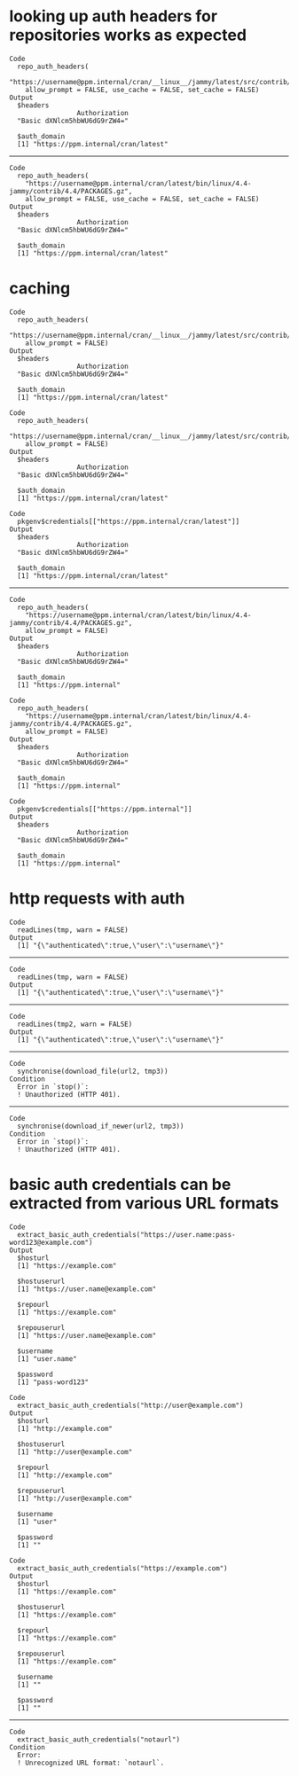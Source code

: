 # looking up auth headers for repositories works as expected

    Code
      repo_auth_headers(
        "https://username@ppm.internal/cran/__linux__/jammy/latest/src/contrib/PACKAGES.gz",
        allow_prompt = FALSE, use_cache = FALSE, set_cache = FALSE)
    Output
      $headers
                     Authorization 
      "Basic dXNlcm5hbWU6dG9rZW4=" 
      
      $auth_domain
      [1] "https://ppm.internal/cran/latest"
      

---

    Code
      repo_auth_headers(
        "https://username@ppm.internal/cran/latest/bin/linux/4.4-jammy/contrib/4.4/PACKAGES.gz",
        allow_prompt = FALSE, use_cache = FALSE, set_cache = FALSE)
    Output
      $headers
                     Authorization 
      "Basic dXNlcm5hbWU6dG9rZW4=" 
      
      $auth_domain
      [1] "https://ppm.internal/cran/latest"
      

# caching

    Code
      repo_auth_headers(
        "https://username@ppm.internal/cran/__linux__/jammy/latest/src/contrib/PACKAGES.gz",
        allow_prompt = FALSE)
    Output
      $headers
                     Authorization 
      "Basic dXNlcm5hbWU6dG9rZW4=" 
      
      $auth_domain
      [1] "https://ppm.internal/cran/latest"
      
    Code
      repo_auth_headers(
        "https://username@ppm.internal/cran/__linux__/jammy/latest/src/contrib/PACKAGES.gz",
        allow_prompt = FALSE)
    Output
      $headers
                     Authorization 
      "Basic dXNlcm5hbWU6dG9rZW4=" 
      
      $auth_domain
      [1] "https://ppm.internal/cran/latest"
      
    Code
      pkgenv$credentials[["https://ppm.internal/cran/latest"]]
    Output
      $headers
                     Authorization 
      "Basic dXNlcm5hbWU6dG9rZW4=" 
      
      $auth_domain
      [1] "https://ppm.internal/cran/latest"
      

---

    Code
      repo_auth_headers(
        "https://username@ppm.internal/cran/latest/bin/linux/4.4-jammy/contrib/4.4/PACKAGES.gz",
        allow_prompt = FALSE)
    Output
      $headers
                     Authorization 
      "Basic dXNlcm5hbWU6dG9rZW4=" 
      
      $auth_domain
      [1] "https://ppm.internal"
      
    Code
      repo_auth_headers(
        "https://username@ppm.internal/cran/latest/bin/linux/4.4-jammy/contrib/4.4/PACKAGES.gz",
        allow_prompt = FALSE)
    Output
      $headers
                     Authorization 
      "Basic dXNlcm5hbWU6dG9rZW4=" 
      
      $auth_domain
      [1] "https://ppm.internal"
      
    Code
      pkgenv$credentials[["https://ppm.internal"]]
    Output
      $headers
                     Authorization 
      "Basic dXNlcm5hbWU6dG9rZW4=" 
      
      $auth_domain
      [1] "https://ppm.internal"
      

# http requests with auth

    Code
      readLines(tmp, warn = FALSE)
    Output
      [1] "{\"authenticated\":true,\"user\":\"username\"}"

---

    Code
      readLines(tmp, warn = FALSE)
    Output
      [1] "{\"authenticated\":true,\"user\":\"username\"}"

---

    Code
      readLines(tmp2, warn = FALSE)
    Output
      [1] "{\"authenticated\":true,\"user\":\"username\"}"

---

    Code
      synchronise(download_file(url2, tmp3))
    Condition
      Error in `stop()`:
      ! Unauthorized (HTTP 401).

---

    Code
      synchronise(download_if_newer(url2, tmp3))
    Condition
      Error in `stop()`:
      ! Unauthorized (HTTP 401).

# basic auth credentials can be extracted from various URL formats

    Code
      extract_basic_auth_credentials("https://user.name:pass-word123@example.com")
    Output
      $hosturl
      [1] "https://example.com"
      
      $hostuserurl
      [1] "https://user.name@example.com"
      
      $repourl
      [1] "https://example.com"
      
      $repouserurl
      [1] "https://user.name@example.com"
      
      $username
      [1] "user.name"
      
      $password
      [1] "pass-word123"
      
    Code
      extract_basic_auth_credentials("http://user@example.com")
    Output
      $hosturl
      [1] "http://example.com"
      
      $hostuserurl
      [1] "http://user@example.com"
      
      $repourl
      [1] "http://example.com"
      
      $repouserurl
      [1] "http://user@example.com"
      
      $username
      [1] "user"
      
      $password
      [1] ""
      
    Code
      extract_basic_auth_credentials("https://example.com")
    Output
      $hosturl
      [1] "https://example.com"
      
      $hostuserurl
      [1] "https://example.com"
      
      $repourl
      [1] "https://example.com"
      
      $repouserurl
      [1] "https://example.com"
      
      $username
      [1] ""
      
      $password
      [1] ""
      

---

    Code
      extract_basic_auth_credentials("notaurl")
    Condition
      Error:
      ! Unrecognized URL format: `notaurl`.

